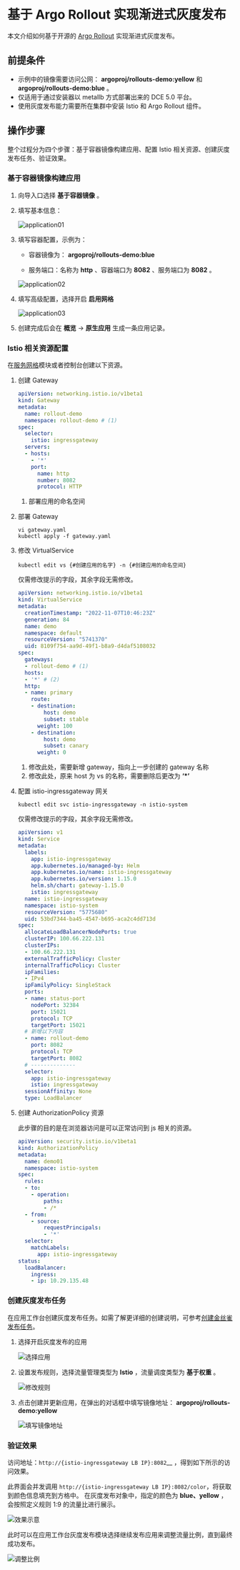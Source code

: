 # 基于 Argo Rollout 实现渐进式灰度发布

本文介绍如何基于开源的 [Argo Rollout](https://argoproj.github.io/argo-rollouts/) 实现渐进式灰度发布。

## 前提条件

- 示例中的镜像需要访问公网： __argoproj/rollouts-demo:yellow__ 和 __argoproj/rollouts-demo:blue__ 。
- 仅适用于通过安装器以 metallb 方式部署出来的 DCE 5.0 平台。
- 使用灰度发布能力需要所在集群中安装 Istio 和 Argo Rollout 组件。

## 操作步骤

整个过程分为四个步骤：基于容器镜像构建应用、配置 Istio 相关资源、创建灰度发布任务、验证效果。

### 基于容器镜像构建应用

1. 向导入口选择 __基于容器镜像__ 。

2. 填写基本信息：

    ![application01](https://docs.daocloud.io/daocloud-docs-images/docs/zh/docs/amamba/images/application01.png)

3. 填写容器配置，示例为：

    - 容器镜像为： __argoproj/rollouts-demo:blue__ 

    - 服务端口：名称为 __http__ 、容器端口为 __8082__ 、服务端口为 __8082__ 。

    ![application02](https://docs.daocloud.io/daocloud-docs-images/docs/zh/docs/amamba/images/application02.png)

4. 填写高级配置，选择开启 __启用网格__ 

    ![application03](https://docs.daocloud.io/daocloud-docs-images/docs/zh/docs/amamba/images/application03.png)

5. 创建完成后会在 __概览__ -> __原生应用__ 生成一条应用记录。

### Istio 相关资源配置

在[服务网格](../../mspider/intro/index.md)模块或者控制台创建以下资源。

1. 创建 Gateway

    ```yaml title="gateway.yaml"
    apiVersion: networking.istio.io/v1beta1
    kind: Gateway
    metadata:
      name: rollout-demo
      namespace: rollout-demo # (1)
    spec:
      selector:
        istio: ingressgateway
      servers:
      - hosts:
        - '*'
        port:
          name: http
          number: 8082
          protocol: HTTP
    ```

    1. 部署应用的命名空间

2. 部署 Gateway

    ```shell
    vi gateway.yaml
    kubectl apply -f gateway.yaml
    ```

3. 修改 VirtualService

    ```shell
    kubectl edit vs {#创建应用的名字} -n {#创建应用的命名空间}
    ```

    仅需修改提示的字段，其余字段无需修改。

    ```yaml
    apiVersion: networking.istio.io/v1beta1
    kind: VirtualService
    metadata:
      creationTimestamp: "2022-11-07T10:46:23Z"
      generation: 84
      name: demo
      namespace: default
      resourceVersion: "5741370"
      uid: 8109f754-aa9d-49f1-b8a9-d4daf5108032
    spec:
      gateways:
      - rollout-demo # (1)
      hosts:
      - '*' # (2)
      http:
      - name: primary
        route:
        - destination:
            host: demo
            subset: stable
          weight: 100
        - destination:
            host: demo
            subset: canary
          weight: 0
    ```

    1. 修改此处，需要新增 gateway，指向上一步创建的 gateway 名称
    2. 修改此处，原来 host 为 vs 的名称，需要删除后更改为 __‘*’__ 

4. 配置 istio-ingressgateway 网关

    ```shell
    kubectl edit svc istio-ingressgateway -n istio-system
    ```

    仅需修改提示的字段，其余字段无需修改。

    ```yaml
    apiVersion: v1
    kind: Service
    metadata:
      labels:
        app: istio-ingressgateway
        app.kubernetes.io/managed-by: Helm
        app.kubernetes.io/name: istio-ingressgateway
        app.kubernetes.io/version: 1.15.0
        helm.sh/chart: gateway-1.15.0
        istio: ingressgateway
      name: istio-ingressgateway
      namespace: istio-system
      resourceVersion: "5775680"
      uid: 53bd7344-ba45-4547-b695-aca2c4dd713d
    spec:
      allocateLoadBalancerNodePorts: true
      clusterIP: 100.66.222.131
      clusterIPs:
      - 100.66.222.131
      externalTrafficPolicy: Cluster
      internalTrafficPolicy: Cluster
      ipFamilies:
      - IPv4
      ipFamilyPolicy: SingleStack
      ports:
      - name: status-port
        nodePort: 32384
        port: 15021
        protocol: TCP
        targetPort: 15021
      # 新增以下内容
      - name: rollout-demo
        port: 8082
        protocol: TCP
        targetPort: 8082
      # --------------
      selector:
        app: istio-ingressgateway
        istio: ingressgateway
      sessionAffinity: None
      type: LoadBalancer
    ```

5. 创建 AuthorizationPolicy 资源

    此步骤的目的是在浏览器访问是可以正常访问到 js 相关的资源。

    ```yaml
    apiVersion: security.istio.io/v1beta1
    kind: AuthorizationPolicy
    metadata:
      name: demo01
      namespace: istio-system
    spec:
      rules:
      - to:
        - operation:
            paths:
            - /*
      - from:
        - source:
            requestPrincipals:
            - '*'
      selector:
        matchLabels:
          app: istio-ingressgateway
    status:
      loadBalancer:
        ingress:
        - ip: 10.29.135.48
    ```

### 创建灰度发布任务

在应用工作台创建灰度发布任务。如需了解更详细的创建说明，可参考[创建金丝雀发布任务](../user-guide/release/canary.md)。

1. 选择开启灰度发布的应用

    ![选择应用](https://docs.daocloud.io/daocloud-docs-images/docs/zh/docs/amamba/images/application04.png)

2. 设置发布规则，选择流量管理类型为 __Istio__ ，流量调度类型为 __基于权重__ 。

    ![修改规则](https://docs.daocloud.io/daocloud-docs-images/docs/zh/docs/amamba/images/application05.png)

3. 点击创建并更新应用，在弹出的对话框中填写镜像地址： __argoproj/rollouts-demo:yellow__ 

    ![填写镜像地址](https://docs.daocloud.io/daocloud-docs-images/docs/amamba/images/argorollout05.png)

### 验证效果

访问地址：`http://{istio-ingressgateway LB IP}:8082`__ ，得到如下所示的访问效果。

此界面会并发调用 `http://{istio-ingressgateway LB IP}:8082/color`，将获取到颜色信息填充到方格中。
在灰度发布对象中，指定的颜色为 __blue、yellow__ ，会按照定义规则 1:9 的流量比进行展示。

![效果示意](https://docs.daocloud.io/daocloud-docs-images/docs/amamba/images/argorollout06.png)

此时可以在应用工作台灰度发布模块选择继续发布应用来调整流量比例，直到最终成功发布。

![调整比例](https://docs.daocloud.io/daocloud-docs-images/docs/amamba/images/argorollout07.png)
